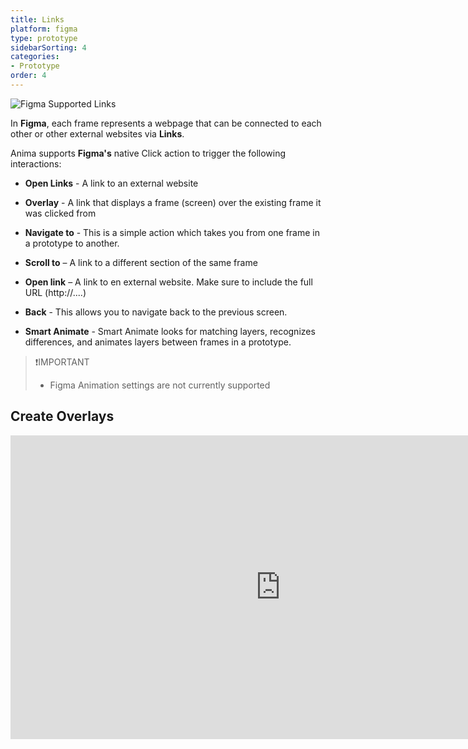 ```yaml
---
title: Links
platform: figma
type: prototype
sidebarSorting: 4
categories: 
- Prototype
order: 4
---
```

![Figma Supported Links](https://s3.amazonaws.com/animaapp/docs/figma/Prototype%20-%20Figma%20supported%20Links.png
 "Supported Anima Links" )

In **Figma**, each frame represents a webpage that can be connected to each other or other external websites via **Links**.

Anima supports **Figma's** native Click action to trigger the following interactions:

- **Open Links** - A link to an external website
- **Overlay** - A link that displays a frame (screen) over the existing frame it was clicked from
- **Navigate to** - This is a simple action which takes you from one frame in a prototype to another.
- **Scroll to** – A link to a different section of the same frame
- **Open link** – A link to en external website. Make sure to include the full URL (http://....)

- **Back** - This allows you to navigate back to the previous screen. 
- **Smart Animate** - Smart Animate looks for matching layers, recognizes differences, and animates layers between frames in a prototype.

>❗️IMPORTANT
>- Figma Animation settings are not currently supported


## Create Overlays

<iframe width="864" height="486" src="https://www.youtube.com/embed/-VEwwXf2pjI?start=77" frameborder="0" allow="accelerometer; autoplay; encrypted-media; gyroscope; picture-in-picture" allowfullscreen></iframe>

